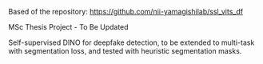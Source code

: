 Based of the repository: https://github.com/nii-yamagishilab/ssl_vits_df

MSc Thesis Project - To Be Updated

Self-supervised DINO for deepfake detection, to be extended to multi-task with segmentation loss, and tested with heuristic segmentation masks. 
